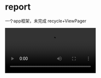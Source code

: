 # report
一个app框架，未完成
recycle+ViewPager

![](https://github.com/wangbingyan90/report/blob/master/vido.mp4)